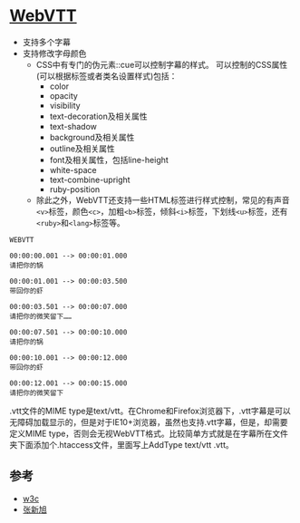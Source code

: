 # [WebVTT](https://w3c.github.io/webvtt/) 

- 支持多个字幕
- 支持修改字母颜色
  - CSS中有专门的伪元素::cue可以控制字幕的样式。
    可以控制的CSS属性(可以根据标签或者类名设置样式)包括：
    - color
    - opacity
    - visibility
    - text-decoration及相关属性
    - text-shadow
    - background及相关属性
    - outline及相关属性
    - font及相关属性，包括line-height
    - white-space
    - text-combine-upright
    - ruby-position
  - 除此之外，WebVTT还支持一些HTML标签进行样式控制，常见的有声音`<v>`标签，颜色`<c>`，加粗`<b>`标签，倾斜`<i>`标签，下划线`<u>`标签，还有`<ruby>`和`<lang>`标签等。
  
```vtt
WEBVTT

00:00:00.001 --> 00:00:01.000
请把你的锅

00:00:01.001 --> 00:00:03.500
带回你的虾

00:00:03.501 --> 00:00:07.000
请把你的微笑留下……

00:00:07.501 --> 00:00:10.000
请把你的锅

00:00:10.001 --> 00:00:12.000
带回你的虾

00:00:12.001 --> 00:00:15.000
请把你的微笑留下
```

.vtt文件的MIME type是text/vtt。在Chrome和Firefox浏览器下，.vtt字幕是可以无障碍加载显示的，但是对于IE10+浏览器，虽然也支持.vtt字幕，但是，却需要定义MIME type，否则会无视WebVTT格式。比较简单方式就是在字幕所在文件夹下面添加个.htaccess文件，里面写上AddType text/vtt .vtt。

## 参考

- [w3c](https://w3c.github.io/webvtt/)
- [张新旭](https://www.zhangxinxu.com/wordpress/2018/03/html5-video-webvtt-subtitle/)